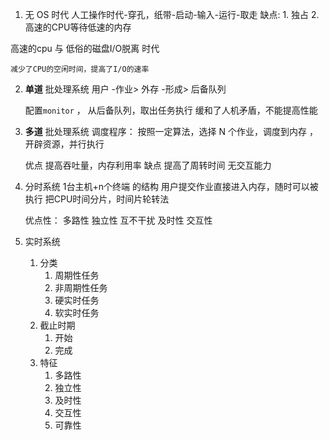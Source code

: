 1. 无 OS 时代 
    人工操作时代-穿孔，纸带-启动-输入-运行-取走
    缺点: 1. 独占 2.高速的CPU等待低速的内存

高速的cpu 与 低俗的磁盘I/O脱离 时代

    减少了CPU的空闲时间，提高了I/O的速率

2. **单道** 批处理系统
   用户 -作业> 外存 -形成> 后备队列
   
   配置`monitor` ， 从后备队列，取出任务执行
   缓和了人机矛盾，不能提高性能

3. **多道** 批处理系统 
   调度程序： 按照一定算法，选择 N 个作业，调度到内存 ，开辟资源，并行执行
   
    优点
        提高吞吐量，内存利用率 
    缺点
        提高了周转时间
        无交互能力
4. 分时系统
   1台主机+n个终端 的结构
   用户提交作业直接进入内存，随时可以被执行
   把CPU时间分片，时间片轮转法  
   
   优点性：
    多路性
    独立性
    互不干扰
    及时性
    交互性
   
5. 实时系统
    1. 分类
        1. 周期性任务
        2. 非周期性任务
        3. 硬实时任务 
        4. 软实时任务
    2. 截止时期
        1. 开始
        2. 完成
    3. 特征
        1. 多路性
        2. 独立性
        3. 及时性
        4. 交互性
        5. 可靠性